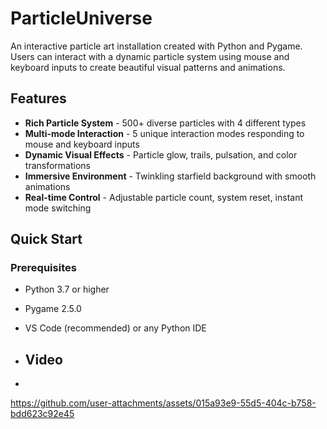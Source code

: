 # ParticleUniverse
An interactive particle art installation created with Python and Pygame. Users can interact with a dynamic particle system using mouse and keyboard inputs to create beautiful visual patterns and animations.

## Features

- **Rich Particle System** - 500+ diverse particles with 4 different types
- **Multi-mode Interaction** - 5 unique interaction modes responding to mouse and keyboard inputs
- **Dynamic Visual Effects** - Particle glow, trails, pulsation, and color transformations
- **Immersive Environment** - Twinkling starfield background with smooth animations
- **Real-time Control** - Adjustable particle count, system reset, instant mode switching

## Quick Start

### Prerequisites

- Python 3.7 or higher
- Pygame 2.5.0
- VS Code (recommended) or any Python IDE

- ## Video
- 

https://github.com/user-attachments/assets/015a93e9-55d5-404c-b758-bdd623c92e45

